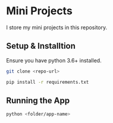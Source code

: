 # Mini Projects

I store my mini projects in this repository.

## Setup & Installtion
Ensure you have python 3.6+ installed.

```bash
git clone <repo-url>
```
```bash
pip install -r requirements.txt
```

## Running the App
```bash
python <folder/app-name>
```

